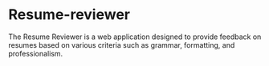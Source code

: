 # Resume-reviewer
The Resume Reviewer is a web application designed to provide feedback on resumes based on various criteria such as grammar, formatting, and professionalism.
